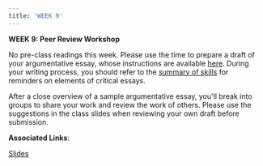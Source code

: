 ```yaml
---
title: 'WEEK 9'
---
```


**WEEK 9: Peer Review Workshop**

No pre-class readings this week. Please use the time to prepare a draft of your argumentative essay, whose instructions are available [here](/assignments). During your writing process, you should refer to the [summary of skills](/skills) for reminders on elements of critical essays. 

After a close overview of a sample argumentative essay, you'll break into groups to share your work and review the work of others. Please use the suggestions in the class slides when reviewing your own draft before submission.

**Associated Links**:

[Slides](http://slides.com/trentgill/uw-march-8#/)